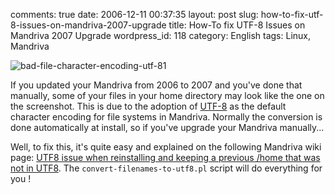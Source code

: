 comments: true
date: 2006-12-11 00:37:35
layout: post
slug: how-to-fix-utf-8-issues-on-mandriva-2007-upgrade
title: How-To fix UTF-8 Issues on Mandriva 2007 Upgrade
wordpress_id: 118
category: English
tags: Linux, Mandriva

![bad-file-character-encoding-utf-81](/static/uploads/2006/12/bad-file-character-encoding-utf-81.png)

If you updated your Mandriva from 2006 to 2007 and you've done that manually, some of your files in your home directory may look like the one on the screenshot. This is due to the adoption of [UTF-8](http://en.wikipedia.org/wiki/UTF-8) as the default character encoding for file systems in Mandriva. Normally the conversion is done automatically at install, so if you've upgrade your Mandriva manually...

Well, to fix this, it's quite easy and explained on the following Mandriva wiki page: [UTF8 issue when reinstalling and keeping a previous /home that was not in UTF8](http://qa.mandriva.com/twiki/bin/view/Main/MandrivaLinux2007Errata#UTF8_issue_when_reinstalling_and). The `convert-filenames-to-utf8.pl` script will do everything for you !
